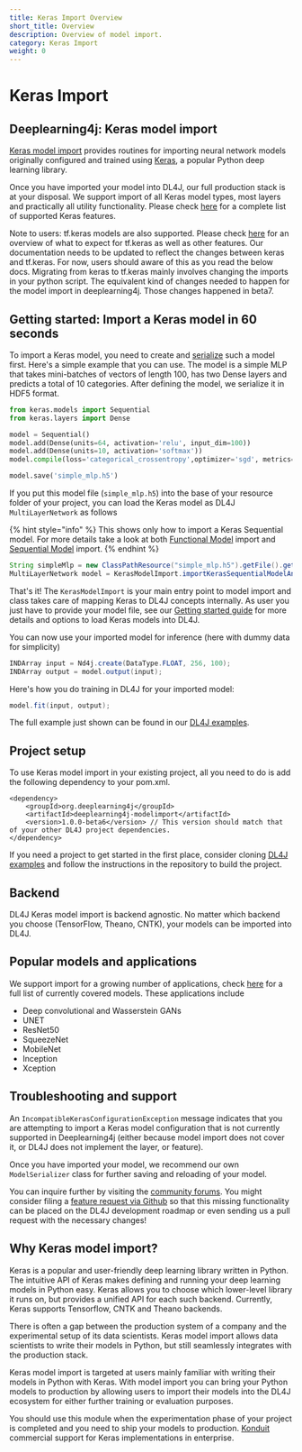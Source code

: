 ```yaml
---
title: Keras Import Overview
short_title: Overview
description: Overview of model import.
category: Keras Import
weight: 0
---
```


# Keras Import

## Deeplearning4j: Keras model import

[Keras model import](https://github.com/eclipse/deeplearning4j/tree/master/deeplearning4j/deeplearning4j-modelimport/src/main/java/org/deeplearning4j/nn/modelimport/keras) provides routines for importing neural network models originally configured and trained using [Keras](https://keras.io/), a popular Python deep learning library.

Once you have imported your model into DL4J, our full production stack is at your disposal. We support import of all Keras model types, most layers and practically all utility functionality. Please check [here](supported-features/#keras-model-import-supported-features) for a complete list of supported Keras features.

Note to users: tf.keras models are also supported. Please check [here](supported-features/#keras-model-import-supported-features) for an overview of what to expect for tf.keras as well as other features. Our documentation needs to be updated to reflect the changes between keras and tf.keras. For now, users should aware of this as you read the below docs. Migrating from keras to tf.keras mainly involves changing the imports in your python script. The equivalent kind of changes needed to happen for the model import in deeplearning4j. Those changes happened in beta7.

## Getting started: Import a Keras model in 60 seconds

To import a Keras model, you need to create and [serialize](https://keras.io/getting-started/faq/#how-can-i-save-a-keras-model) such a model first. Here's a simple example that you can use. The model is a simple MLP that takes mini-batches of vectors of length 100, has two Dense layers and predicts a total of 10 categories. After defining the model, we serialize it in HDF5 format.

```python
from keras.models import Sequential
from keras.layers import Dense

model = Sequential()
model.add(Dense(units=64, activation='relu', input_dim=100))
model.add(Dense(units=10, activation='softmax'))
model.compile(loss='categorical_crossentropy',optimizer='sgd', metrics=['accuracy'])

model.save('simple_mlp.h5')
```

If you put this model file \(`simple_mlp.h5`\) into the base of your resource folder of your project, you can load the Keras model as DL4J `MultiLayerNetwork` as follows

{% hint style="info" %}
This shows only how to import a Keras Sequential model. For more details take a look at both [Functional Model](functional-models.md) import and [Sequential Model](sequential-models.md) import.
{% endhint %}

```java
String simpleMlp = new ClassPathResource("simple_mlp.h5").getFile().getPath();
MultiLayerNetwork model = KerasModelImport.importKerasSequentialModelAndWeights(simpleMlp);
```

That's it! The `KerasModelImport` is your main entry point to model import and class takes care of mapping Keras to DL4J concepts internally. As user you just have to provide your model file, see our [Getting started guide](./#deeplearning-4-j-keras-model-import) for more details and options to load Keras models into DL4J.

You can now use your imported model for inference \(here with dummy data for simplicity\)

```java
INDArray input = Nd4j.create(DataType.FLOAT, 256, 100);
INDArray output = model.output(input);
```

Here's how you do training in DL4J for your imported model:

```java
model.fit(input, output);
```

The full example just shown can be found in our [DL4J examples](https://github.com/eclipse/deeplearning4j-examples/blob/master/dl4j-examples/src/main/java/org/deeplearning4j/examples/modelimport/keras/basic/SimpleSequentialMlpImport.java).

## Project setup

To use Keras model import in your existing project, all you need to do is add the following dependency to your pom.xml.

```markup
<dependency>
    <groupId>org.deeplearning4j</groupId>
    <artifactId>deeplearning4j-modelimport</artifactId>
    <version>1.0.0-beta6</version> // This version should match that of your other DL4J project dependencies.
</dependency>
```

If you need a project to get started in the first place, consider cloning [DL4J examples](https://github.com/eclipse/deeplearning4j-examples) and follow the instructions in the repository to build the project.

## Backend

DL4J Keras model import is backend agnostic. No matter which backend you choose \(TensorFlow, Theano, CNTK\), your models can be imported into DL4J.

## Popular models and applications

We support import for a growing number of applications, check [here](https://github.com/eclipse/deeplearning4j/blob/master/deeplearning4j/deeplearning4j-modelimport/src/test/java/org/deeplearning4j/nn/modelimport/keras/e2e/KerasModelEndToEndTest.java) for a full list of currently covered models. These applications include

* Deep convolutional and Wasserstein GANs
* UNET
* ResNet50
* SqueezeNet
* MobileNet
* Inception
* Xception

## Troubleshooting and support

An `IncompatibleKerasConfigurationException` message indicates that you are attempting to import a Keras model configuration that is not currently supported in Deeplearning4j \(either because model import does not cover it, or DL4J does not implement the layer, or feature\).

Once you have imported your model, we recommend our own `ModelSerializer` class for further saving and reloading of your model.

You can inquire further by visiting the [community forums](https://community.konduit.ai/). You might consider filing a [feature request via Github](https://github.com/eclipse/deeplearning4j/issues) so that this missing functionality can be placed on the DL4J development roadmap or even sending us a pull request with the necessary changes!

## Why Keras model import?

Keras is a popular and user-friendly deep learning library written in Python. The intuitive API of Keras makes defining and running your deep learning models in Python easy. Keras allows you to choose which lower-level library it runs on, but provides a unified API for each such backend. Currently, Keras supports Tensorflow, CNTK and Theano backends.

There is often a gap between the production system of a company and the experimental setup of its data scientists. Keras model import allows data scientists to write their models in Python, but still seamlessly integrates with the production stack.

Keras model import is targeted at users mainly familiar with writing their models in Python with Keras. With model import you can bring your Python models to production by allowing users to import their models into the DL4J ecosystem for either further training or evaluation purposes.

You should use this module when the experimentation phase of your project is completed and you need to ship your models to production. [Konduit ](https://konduit.ai/)commercial support for Keras implementations in enterprise.

